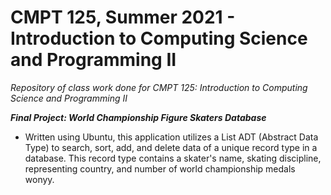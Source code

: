 # CMPT 125, Summer 2021 - Introduction to Computing Science and Programming II
_Repository of class work done for CMPT 125: Introduction to Computing Science and Programming II_

_**Final Project: World Championship Figure Skaters Database**_

- Written using Ubuntu, this application utilizes a List ADT (Abstract Data Type) to search, sort, add, and delete data of a unique record type in a database. This record type contains a skater's name, skating discipline, representing country, and number of world championship medals wonyy. 
